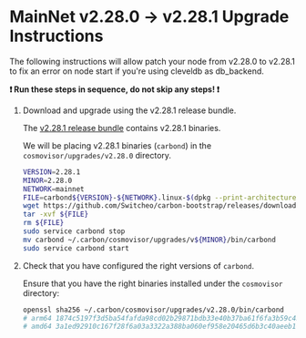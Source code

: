 # MainNet v2.28.0 -> v2.28.1 Upgrade Instructions

The following instructions will allow patch your node from v2.28.0 to v2.28.1 to fix an error on node start if you're using cleveldb as db_backend.

**:exclamation: Run these steps in sequence, do not skip any steps! :exclamation:**

1. Download and upgrade using the v2.28.1 release bundle.

    The [v2.28.1 release bundle](https://github.com/Switcheo/carbon-bootstrap/releases/tag/v2.28.1) contains v2.28.1 binaries.

    We will be placing v2.28.1 binaries (`carbond`) in the `cosmovisor/upgrades/v2.28.0` directory.

    ```bash
    VERSION=2.28.1
    MINOR=2.28.0
    NETWORK=mainnet
    FILE=carbond${VERSION}-${NETWORK}.linux-$(dpkg --print-architecture).tar.gz
    wget https://github.com/Switcheo/carbon-bootstrap/releases/download/v${VERSION}/${FILE}
    tar -xvf ${FILE}
    rm ${FILE}
    sudo service carbond stop
    mv carbond ~/.carbon/cosmovisor/upgrades/v${MINOR}/bin/carbond
    sudo service carbond start
    ```

2. Check that you have configured the right versions of `carbond`.

    Ensure that you have the right binaries installed under the `cosmovisor` directory:

    ```bash
    openssl sha256 ~/.carbon/cosmovisor/upgrades/v2.28.0/bin/carbond
    # arm64 1874c5197f3d5ba54fafda98cd02b29871bdb33e40b37ba61f6fa3b59c43ce9b
    # amd64 3a1ed92910c167f28f6a03a3322a388ba060ef958e20465d6b3c40aeeb1e9738
    ```
